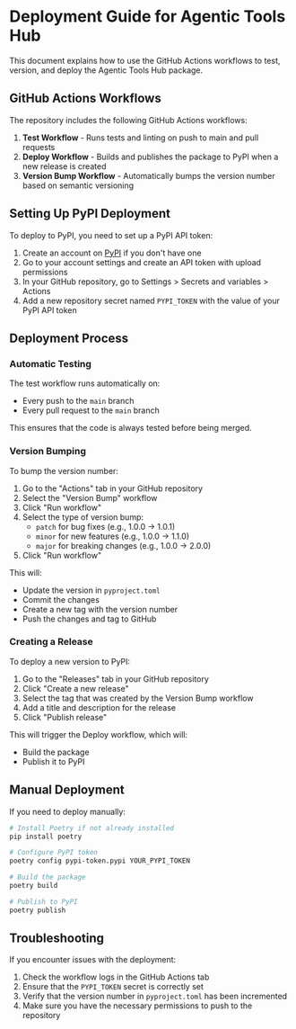 # Deployment Guide for Agentic Tools Hub

This document explains how to use the GitHub Actions workflows to test, version, and deploy the Agentic Tools Hub package.

## GitHub Actions Workflows

The repository includes the following GitHub Actions workflows:

1. **Test Workflow** - Runs tests and linting on push to main and pull requests
2. **Deploy Workflow** - Builds and publishes the package to PyPI when a new release is created
3. **Version Bump Workflow** - Automatically bumps the version number based on semantic versioning

## Setting Up PyPI Deployment

To deploy to PyPI, you need to set up a PyPI API token:

1. Create an account on [PyPI](https://pypi.org/) if you don't have one
2. Go to your account settings and create an API token with upload permissions
3. In your GitHub repository, go to Settings > Secrets and variables > Actions
4. Add a new repository secret named `PYPI_TOKEN` with the value of your PyPI API token

## Deployment Process

### Automatic Testing

The test workflow runs automatically on:
- Every push to the `main` branch
- Every pull request to the `main` branch

This ensures that the code is always tested before being merged.

### Version Bumping

To bump the version number:

1. Go to the "Actions" tab in your GitHub repository
2. Select the "Version Bump" workflow
3. Click "Run workflow"
4. Select the type of version bump:
   - `patch` for bug fixes (e.g., 1.0.0 -> 1.0.1)
   - `minor` for new features (e.g., 1.0.0 -> 1.1.0)
   - `major` for breaking changes (e.g., 1.0.0 -> 2.0.0)
5. Click "Run workflow"

This will:
- Update the version in `pyproject.toml`
- Commit the changes
- Create a new tag with the version number
- Push the changes and tag to GitHub

### Creating a Release

To deploy a new version to PyPI:

1. Go to the "Releases" tab in your GitHub repository
2. Click "Create a new release"
3. Select the tag that was created by the Version Bump workflow
4. Add a title and description for the release
5. Click "Publish release"

This will trigger the Deploy workflow, which will:
- Build the package
- Publish it to PyPI

## Manual Deployment

If you need to deploy manually:

```bash
# Install Poetry if not already installed
pip install poetry

# Configure PyPI token
poetry config pypi-token.pypi YOUR_PYPI_TOKEN

# Build the package
poetry build

# Publish to PyPI
poetry publish
```

## Troubleshooting

If you encounter issues with the deployment:

1. Check the workflow logs in the GitHub Actions tab
2. Ensure that the `PYPI_TOKEN` secret is correctly set
3. Verify that the version number in `pyproject.toml` has been incremented
4. Make sure you have the necessary permissions to push to the repository 